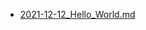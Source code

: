 <ul>
<li><a href="public/blog/2021-12-12_Hello_World.html">2021-12-12_Hello_World.md</a></li>
</ul>
